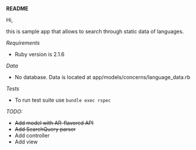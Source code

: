 **README**

Hi,

this is sample app that allows to search through static data of languages.

*Requirements*

* Ruby version is 2.1.6

*Data*

* No database. Data is located at app/models/concerns/language_data.rb

*Tests*

* To run test suite use `bundle exec rspec`


*TODO:*
- ~~Add model with AR-flavored API~~
- ~~Add SearchQuery parser~~
- Add controller
- Add view

